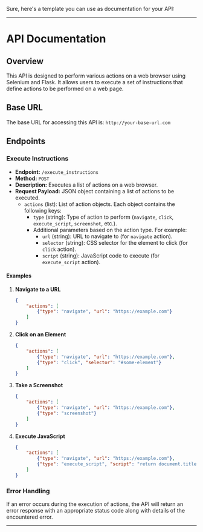 Sure, here's a template you can use as documentation for your API:

---

# API Documentation

## Overview

This API is designed to perform various actions on a web browser using Selenium and Flask. It allows users to execute a set of instructions that define actions to be performed on a web page.

## Base URL

The base URL for accessing this API is: `http://your-base-url.com`

## Endpoints

### Execute Instructions

- **Endpoint:** `/execute_instructions`
- **Method:** `POST`
- **Description:** Executes a list of actions on a web browser.
- **Request Payload:** JSON object containing a list of actions to be executed.
  - `actions` (list): List of action objects. Each object contains the following keys:
    - `type` (string): Type of action to perform (`navigate`, `click`, `execute_script`, `screenshot`, etc.).
    - Additional parameters based on the action type. For example:
      - `url` (string): URL to navigate to (for `navigate` action).
      - `selector` (string): CSS selector for the element to click (for `click` action).
      - `script` (string): JavaScript code to execute (for `execute_script` action).

#### Examples

1. **Navigate to a URL**
   ```json
   {
       "actions": [
           {"type": "navigate", "url": "https://example.com"}
       ]
   }
   ```

2. **Click on an Element**
   ```json
   {
       "actions": [
           {"type": "navigate", "url": "https://example.com"},
           {"type": "click", "selector": "#some-element"}
       ]
   }
   ```

3. **Take a Screenshot**
   ```json
   {
       "actions": [
           {"type": "navigate", "url": "https://example.com"},
           {"type": "screenshot"}
       ]
   }
   ```

4. **Execute JavaScript**
   ```json
   {
       "actions": [
           {"type": "navigate", "url": "https://example.com"},
           {"type": "execute_script", "script": "return document.title;"}
       ]
   }
   ```

### Error Handling

If an error occurs during the execution of actions, the API will return an error response with an appropriate status code along with details of the encountered error.

---
